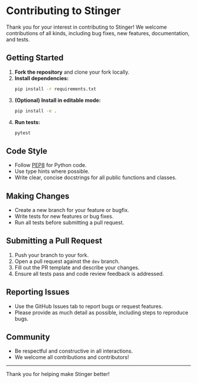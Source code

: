 # Contributing to Stinger

Thank you for your interest in contributing to Stinger! We welcome contributions of all kinds, including bug fixes, new features, documentation, and tests.

## Getting Started

1. **Fork the repository** and clone your fork locally.
2. **Install dependencies:**
   ```sh
   pip install -r requirements.txt
   ```
3. **(Optional) Install in editable mode:**
   ```sh
   pip install -e .
   ```
4. **Run tests:**
   ```sh
   pytest
   ```

## Code Style
- Follow [PEP8](https://www.python.org/dev/peps/pep-0008/) for Python code.
- Use type hints where possible.
- Write clear, concise docstrings for all public functions and classes.

## Making Changes
- Create a new branch for your feature or bugfix.
- Write tests for new features or bug fixes.
- Run all tests before submitting a pull request.

## Submitting a Pull Request
1. Push your branch to your fork.
2. Open a pull request against the `dev` branch.
3. Fill out the PR template and describe your changes.
4. Ensure all tests pass and code review feedback is addressed.

## Reporting Issues
- Use the GitHub Issues tab to report bugs or request features.
- Please provide as much detail as possible, including steps to reproduce bugs.

## Community
- Be respectful and constructive in all interactions.
- We welcome all contributions and contributors!

---

Thank you for helping make Stinger better! 